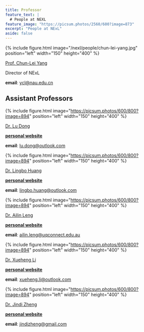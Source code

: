 ```yaml
---
title: Professor
feature_text: |
  # People at NEXL
feature_image: "https://picsum.photos/2560/600?image=873"
excerpt: "People at NExL"
aside: false
---
```



{% include figure.html image="/nexl/people/chun-lei-yang.jpg" position="left" width="150" height="400" %}

[Prof. Chun-Lei Yang](/nexl/people/chun-lei-yang)

Director of NExL

**email**: [ycl@nau.edu.cn](mailto:ycl@nau.edu.cn)



## Assistant Professors

{% include figure.html image="https://picsum.photos/600/800?image=894" position="left" width="150" height="400" %}

[Dr. Lu Dong](/nexl/people/lu-dong)

[**personal website**](http://ludong.weebly.com)

**email**: [lu.dong@outlook.com](mailto:lu.dong@outlook.com)




{% include figure.html image="https://picsum.photos/600/800?image=894" position="left" width="150" height="400" %}

[Dr. Lingbo Huang](/nexl/people/lingbo-huang)

[**personal website**](http://lingbohuang.com)

**email**: [lingbo.huang@outlook.com](mailto:lingbo.huang@outlook.com)




{% include figure.html image="https://picsum.photos/600/800?image=894" position="left" width="150" height="400" %}

[Dr. Ailin Leng](/nexl/people/ailin-leng)

[**personal website**](https://sites.google.com/site/ailinlenguq)

**email**: [ailin.leng@uqconnect.edu.au](mailto:ailin.leng@uqconnect.edu.au)




{% include figure.html image="https://picsum.photos/600/800?image=894" position="left" width="150" height="400" %}

[Dr. Xueheng Li](/nexl/people/xueheng-li)

[**personal website**](http://xueheng-li.com)

**email**: [xueheng.li@outlook.com](mailto:xueheng.li@outlook.com)




{% include figure.html image="https://picsum.photos/600/800?image=894" position="left" width="150" height="400" %}

[Dr. Jindi Zheng](/nexl/people/jindi-zheng)

[**personal website**](https://sites.google.com/site/jindizheng)

**email**: [jindizheng@gmail.com](mailto:jindizheng@gmail.com)

